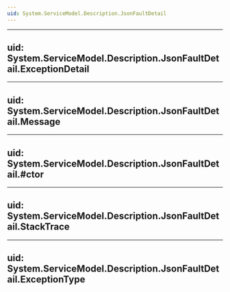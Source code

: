 ```yaml
---
uid: System.ServiceModel.Description.JsonFaultDetail
---
```


---
uid: System.ServiceModel.Description.JsonFaultDetail.ExceptionDetail
---

---
uid: System.ServiceModel.Description.JsonFaultDetail.Message
---

---
uid: System.ServiceModel.Description.JsonFaultDetail.#ctor
---

---
uid: System.ServiceModel.Description.JsonFaultDetail.StackTrace
---

---
uid: System.ServiceModel.Description.JsonFaultDetail.ExceptionType
---
